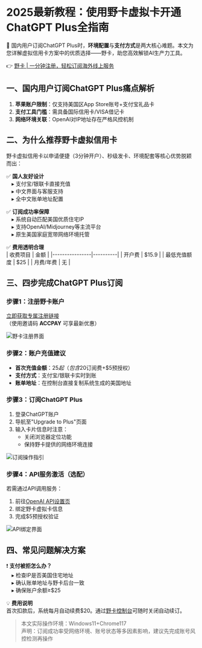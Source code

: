 # 2025最新教程：使用野卡虚拟卡开通ChatGPT Plus全指南

📣 国内用户订阅ChatGPT Plus时，**环境配置**与**支付方式**是两大核心难题。本文为您详解虚拟信用卡方案中的优质选择——野卡，助您高效解锁AI生产力工具。

👉 [野卡 | 一分钟注册，轻松订阅海外线上服务](https://bbtdd.com/yeka)

## 一、国内用户订阅ChatGPT Plus痛点解析
1. **苹果账户限制**：仅支持美国区App Store账号+支付宝礼品卡
2. **支付工具门槛**：需具备国际信用卡/VISA借记卡
3. **网络环境关联**：OpenAI对IP地址存在严格风控机制

## 二、为什么推荐野卡虚拟信用卡
野卡虚拟信用卡以申请便捷（3分钟开户）、秒级发卡、环境配套等核心优势脱颖而出：

✅ **国人友好设计**  
　▸ 支付宝/银联卡直接充值  
　▸ 中文界面与客服支持  
　▸ 全中文账单地址配置  

✅ **订阅成功率保障**  
　▸ 系统自动匹配美国优质住宅IP  
　▸ 支持OpenAI/Midjourney等主流平台  
　▸ 原生美国家庭宽带网络环境托管

✅ **费用透明合理**  
| 收费项目       | 金额     |
|----------------|----------|
| 开户费         | $15.9    |
| 最低充值额度   | $25      |
| 月费/年费      | 无       |

## 三、四步完成ChatGPT Plus订阅
### 步骤1：注册野卡账户
[立即获取专属注册链接](https://bbtdd.com/yeka)  
（使用邀请码 **ACCPAY** 可享最新优惠）

![野卡注册界面](https://bbtdd.com/wp-content/uploads/img/0569364679.webp)

### 步骤2：账户充值建议
- **首次充值金额**：$25起（包含$20订阅费+$5预授权）
- **支付方式**：支付宝/银联卡实时到账
- **账单地址**：在控制台直接复制系统生成的美国地址

### 步骤3：订阅ChatGPT Plus
1. 登录ChatGPT账户
2. 导航至"Upgrade to Plus"页面
3. 输入卡片信息时注意：
   - 关闭浏览器定位功能
   - 保持野卡提供的网络环境连接

![订阅操作指引](https://bbtdd.com/wp-content/uploads/img/24546566972.webp)

### 步骤4：API服务激活（选配）
若需通过API调用服务：
1. 前往[OpenAI API设置页]()
2. 绑定野卡虚拟卡信息
3. 完成$5预授权验证

![API绑定界面](https://bbtdd.com/wp-content/uploads/img/70599847.webp)

## 四、常见问题解决方案
❗ **支付被拒怎么办？**  
　▸ 检查IP是否美国住宅地址  
　▸ 确认账单地址与野卡后台一致  
　▸ 确保账户余额≥$25  

💡 **费用说明**  
首次扣款后，系统每月自动续费$20。通过[野卡控制台](https://bbtdd.com/yeka)可随时关闭自动续订。

> 本文实际操作环境：Windows11+Chrome117  
> 声明：订阅成功率受网络环境、账号状态等多因素影响，建议先完成账号风控检测再操作